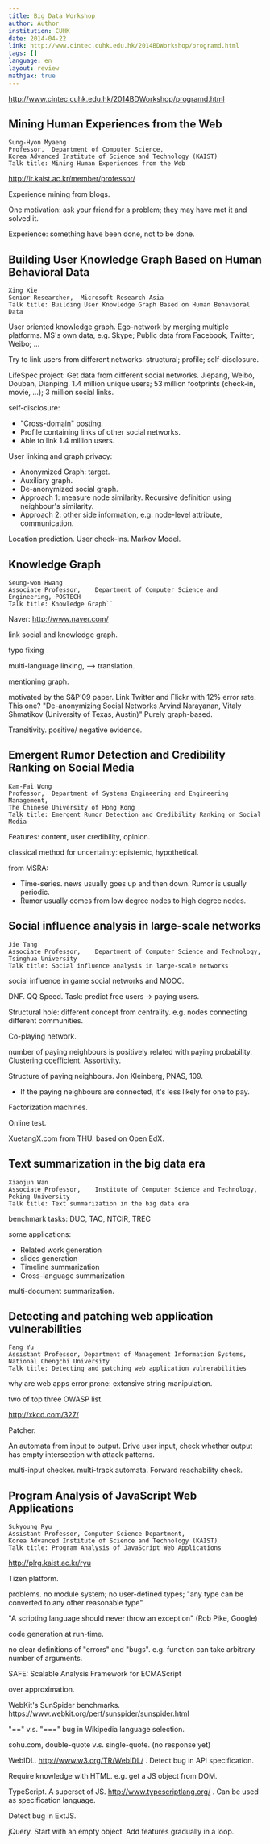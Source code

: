 ```yaml
---
title: Big Data Workshop
author: Author
institution: CUHK
date: 2014-04-22
link: http://www.cintec.cuhk.edu.hk/2014BDWorkshop/programd.html
tags: []
language: en
layout: review
mathjax: true
---
```


http://www.cintec.cuhk.edu.hk/2014BDWorkshop/programd.html

## Mining Human Experiences from the Web

```
Sung-Hyon Myaeng 
Professor,  Department of Computer Science, 
Korea Advanced Institute of Science and Technology (KAIST) 
Talk title: Mining Human Experiences from the Web
```

http://ir.kaist.ac.kr/member/professor/

Experience mining from blogs.

One motivation: ask your friend for a problem;
they may have met it and solved it.

Experience: something have been done, not to be done.


## Building User Knowledge Graph Based on Human Behavioral Data

```
Xing Xie 
Senior Researcher,  Microsoft Research Asia 
Talk title: Building User Knowledge Graph Based on Human Behavioral Data
```

User oriented knowledge graph.
Ego-network by merging multiple platforms.
MS's own data, e.g. Skype;
Public data from Facebook, Twitter, Weibo;
...

Try to link users from different networks:
structural; profile; self-disclosure.

LifeSpec project:
Get data from different social networks.
Jiepang, Weibo, Douban, Dianping.
1.4 million unique users;
53 million footprints (check-in, movie, ...);
3 million social links.

self-disclosure:

   * "Cross-domain" posting.
   * Profile containing links of other social networks.
   * Able to link 1.4 million users.

User linking and graph privacy:

   * Anonymized Graph: target.
   * Auxiliary graph.
   * De-anonymized social graph.
   * Approach 1: measure node similarity.
   Recursive definition using neighbour's similarity.
   * Approach 2: other side information, 
   e.g. node-level attribute, communication.

Location prediction.
User check-ins.
Markov Model.

## Knowledge Graph

```
Seung-won Hwang 
Associate Professor,	Department of Computer Science and Engineering, POSTECH 
Talk title: Knowledge Graph``
```

Naver: http://www.naver.com/

link social and knowledge graph.

typo fixing

multi-language linking, --> translation.

mentioning graph.

motivated by the S&P'09 paper.
Link Twitter and Flickr with 12% error rate.
This one?
"De-anonymizing Social Networks Arvind Narayanan, Vitaly Shmatikov (University of Texas, Austin)"
Purely graph-based.

Transitivity. 
positive/ negative evidence. 

## Emergent Rumor Detection and Credibility Ranking on Social Media

```
Kam-Fai Wong
Professor,  Department of Systems Engineering and Engineering Management, 
The Chinese University of Hong Kong 
Talk title: Emergent Rumor Detection and Credibility Ranking on Social Media
```

Features: content, user credibility, opinion.

classical method for uncertainty: epistemic, hypothetical.

from MSRA:

   * Time-series.
   news usually goes up and then down.
   Rumor is usually periodic.
   * Rumor usually comes from low degree nodes to high degree nodes.

## Social influence analysis in large-scale networks

```
Jie Tang 
Associate Professor,    Department of Computer Science and Technology, Tsinghua University 
Talk title: Social influence analysis in large-scale networks
```

social influence in game social networks and MOOC.

DNF. QQ Speed.
Task: predict free users -> paying users.

Structural hole: different concept from centrality.
e.g. nodes connecting different communities.

Co-playing network.

number of paying neighbours is positively related with paying probability.
Clustering coefficient.
Assortivity.

Structure of paying neighbours.
Jon Kleinberg, PNAS, 109.

   * If the paying neighbours are connected,
   it's less likely for one to pay.

Factorization machines.

Online test.

XuetangX.com from THU.
based on Open EdX.


## Text summarization in the big data era

```
Xiaojun Wan 
Associate Professor,    Institute of Computer Science and Technology, Peking University 
Talk title: Text summarization in the big data era
```

benchmark tasks: DUC, TAC, NTCIR, TREC

some applications:

   * Related work generation
   * slides generation
   * Timeline summarization
   * Cross-language summarization

multi-document summarization.


## Detecting and patching web application vulnerabilities

```
Fang Yu
Assistant Professor, Department of Management Information Systems, 
National Chengchi University 
Talk title: Detecting and patching web application vulnerabilities
```

why are web apps error prone:
extensive string manipulation.

two of top three OWASP list.

http://xkcd.com/327/

Patcher.

An automata from input to output.
Drive user input, check whether output has empty intersection with attack patterns.

multi-input checker.
multi-track automata.
Forward reachability check.

## Program Analysis of JavaScript Web Applications

```
Sukyoung Ryu
Assistant Professor, Computer Science Department, 
Korea Advanced Institute of Science and Technology (KAIST)
Talk title: Program Analysis of JavaScript Web Applications
```

http://plrg.kaist.ac.kr/ryu

Tizen platform.

problems.
no module system;
no user-defined types;
"any type can be converted to any other reasonable type"

"A scripting language should never throw an exception" (Rob Pike, Google)

code generation at run-time.

no clear definitions of "errors" and "bugs".
e.g. function can take arbitrary number of arguments.

SAFE: Scalable Analysis Framework for ECMAScript

over approximation.

WebKit's SunSpider benchmarks.
https://www.webkit.org/perf/sunspider/sunspider.html

"==" v.s. "===" bug in Wikipedia language selection.

sohu.com, double-quote v.s. single-quote.
(no response yet)

WebIDL.
http://www.w3.org/TR/WebIDL/  .
Detect bug in API specification.

Require knowledge with HTML.
e.g. get a JS object from DOM.

TypeScript.
A superset of JS.
http://www.typescriptlang.org/  .
Can be used as specification language.

Detect bug in ExtJS.

jQuery.
Start with an empty object.
Add features gradually in a loop.
